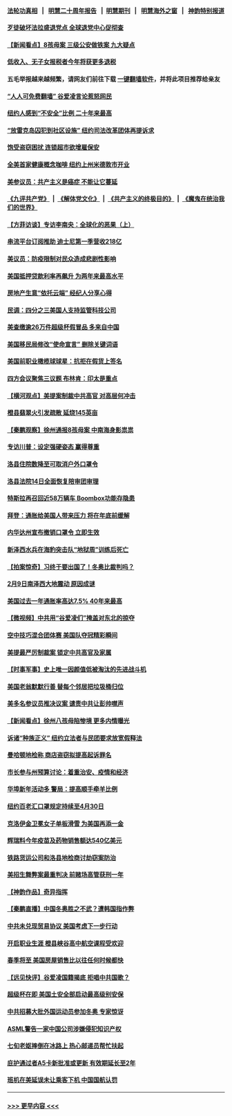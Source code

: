 #### [法轮功真相](https://github.com/gfw-breaker/truth/blob/master/README.md?t=0) &nbsp;&nbsp;|&nbsp;&nbsp; [明慧二十周年报告](https://github.com/gfw-breaker/mh-reports/blob/master/README.md?t=0) &nbsp;&nbsp;|&nbsp;&nbsp;[明慧期刊](https://github.com/gfw-breaker/mh-qikan) &nbsp;&nbsp;|&nbsp;&nbsp; [明慧海外之窗](https://github.com/gfw-breaker/mh-news/blob/master/README.md?t=0) &nbsp;&nbsp;|&nbsp;&nbsp; [神韵特别报道](https://github.com/gfw-breaker/mh-news/blob/master/shenyun.md?t=0)
#### [歹徒破坏法拉盛退党点 全球退党中心促彻查](../pages/nsc412/n13570072.md?t=02112250) 
#### [【新闻看点】8孩母案 三级公安做铁案 九大疑点](../pages/nsc412/n13568745.md?t=02112250) 
#### [低收入、无子女报税者今年将获更多退税](../pages/nsc412/n13569920.md?t=02112250) 
#### 五毛举报越来越频繁，请网友们前往下载 [一键翻墙软件](https://github.com/gfw-breaker/ssr-accounts)，并将此项目推荐给亲友
#### [“人人可免费翻墙” 谷爱凌言论惹怒网民](../pages/nsc412/n13569266.md?t=02112250) 
#### [纽约人感到“不安全”比例 二十年来最高](../pages/nsc412/n13569751.md?t=02112250) 
#### [“放雷克岛囚犯到社区设施” 纽约司法改革团体再提诉求](../pages/nsc412/n13569635.md?t=02112250) 
#### [饱受盗窃困扰 连锁超市欲增雇保安](../pages/nsc412/n13569619.md?t=02112250) 
#### [全美首家健康概念咖啡 纽约上州米德敦市开业](../pages/nsc412/n13569679.md?t=02112250) 
#### [美参议员：共产主义是癌症 不能让它蔓延](../pages/nsc412/n13569660.md?t=02112250) 
#### [《九评共产党》](https://github.com/begood0513/9ping.md/blob/master/README.md) &nbsp;|&nbsp; [《解体党文化》](../../../../jtdwh.md/blob/master/README.md)  &nbsp;|&nbsp; [《共产主义的终极目的》](../../../../gczydzjmd.md/blob/master/README.md) &nbsp;|&nbsp; [《魔鬼在统治我们的世界》](../../../../mgztzwmdsj.md/blob/master/README.md) 
#### [【方菲访谈】专访李南央：全球化的恶果（上）](../pages/nsc412/n13569358.md?t=02112250) 
#### [串流平台订阅推助 迪士尼第一季营收218亿](../pages/nsc412/n13569645.md?t=02112250) 
#### [美议员：防疫限制对民众造成悲剧性影响](../pages/nsc412/n13569430.md?t=02112250) 
#### [美国抵押贷款利率再飙升 为两年来最高水平](../pages/nsc412/n13569409.md?t=02112250) 
#### [房地产生意“依托云端” 经纪人分享心得](../pages/nsc412/n13569528.md?t=02112250) 
#### [民调：四分之三美国人支持监管科技公司](../pages/nsc412/n13569194.md?t=02112250) 
#### [美查缴逾26万件超级杯假冒品 多来自中国](../pages/nsc412/n13569434.md?t=02112250) 
#### [美国移民局修改“使命宣言” 删除关键词语](../pages/nsc412/n13569198.md?t=02112250) 
#### [美国前职业橄榄球球星：抗拒在假货上签名](../pages/nsc412/n13569392.md?t=02112250) 
#### [四方会议聚焦三议题 布林肯：印太是重点](../pages/nsc412/n13569028.md?t=02112250) 
#### [【横河观点】美提案制裁中共高官 对高层何冲击](../pages/nsc412/n13569281.md?t=02112250) 
#### [橙县翡翠火引发疏散 延烧145英亩](../pages/nsc412/n13569357.md?t=02112250) 
#### [【秦鹏观察】徐州通报8孩母案 中南海身影祟祟](../pages/nsc412/n13569181.md?t=02112250) 
#### [专访川普：设定强硬姿态 赢得尊重](../pages/nsc412/n13566271.md?t=02112250) 
#### [洛县住院数降至可取消户外口罩令](../pages/nsc412/n13569320.md?t=02112250) 
#### [洛县法院14日全面恢复陪审团审理](../pages/nsc412/n13569032.md?t=02112250) 
#### [特斯拉再召回近58万辆车 Boombox功能存隐患](../pages/nsc412/n13569173.md?t=02112250) 
#### [拜登：通胀给美国人带来压力 将在年底前缓解](../pages/nsc412/n13569031.md?t=02112250) 
#### [内华达州宣布撤销口罩令 立即生效](../pages/nsc412/n13568875.md?t=02112250) 
#### [新泽西水兵在海豹突击队“地狱周”训练后死亡](../pages/nsc412/n13568532.md?t=02112250) 
#### [【拍案惊奇】习终于要出国了！冬奥比裁判吗？](../pages/nsc412/n13568586.md?t=02112250) 
#### [2月9日南泽西大地震动 原因成谜](../pages/nsc412/n13568933.md?t=02112250) 
#### [美国过去一年通胀率高达7.5% 40年来最高](../pages/nsc412/n13568685.md?t=02112250) 
#### [【微视频】中共用“谷爱凌们”掩盖对东北的掠夺](../pages/nsc412/n13568543.md?t=02112250) 
#### [空中技巧混合团体赛 美国队夺冠精彩瞬间](../pages/nsc412/n13568278.md?t=02112250) 
#### [美提最严厉制裁案 锁定中共高官及家属](../pages/nsc412/n13567974.md?t=02112250) 
#### [【时事军事】史上唯一因颜值低被淘汰的先进战斗机](../pages/nsc412/n13566414.md?t=02112250) 
#### [美国老翁默默行善 替每个邻居把垃圾桶归位](../pages/nsc412/n13567958.md?t=02112250) 
#### [美多名参议员推决议案 谴责中共让彭帅噤声](../pages/nsc412/n13568122.md?t=02112250) 
#### [【新闻看点】徐州八孩母陷惨境 更多内情曝光](../pages/nsc412/n13566746.md?t=02112250) 
#### [诉诸“种族正义” 纽约立法者与民团要求放宽假释法](../pages/nsc412/n13567460.md?t=02112250) 
#### [曼哈顿地检称 商店盗窃拟提高起诉罪名](../pages/nsc412/n13567445.md?t=02112250) 
#### [市长参与州预算讨论：着重治安、疫情和经济](../pages/nsc412/n13567548.md?t=02112250) 
#### [华埠新年活动多 警局：提高顺手牵羊比例](../pages/nsc412/n13567451.md?t=02112250) 
#### [纽约百老汇口罩规定持续至4月30日](../pages/nsc412/n13567448.md?t=02112250) 
#### [克洛伊金卫冕女子单板滑雪 为美国再添一金](../pages/nsc412/n13566723.md?t=02112250) 
#### [辉瑞料今年疫苗及药物销售额达540亿美元](../pages/nsc412/n13567149.md?t=02112250) 
#### [铁路货运公司和洛县地检商讨劫窃案防治](../pages/nsc412/n13567153.md?t=02112250) 
#### [美招生舞弊案最重判决 前赌场高管获刑一年](../pages/nsc412/n13566702.md?t=02112250) 
#### [【神韵作品】奇异指挥](../pages/nsc412/n13567070.md?t=02112250) 
#### [【秦鹏直播】中国冬奥胜之不武？遭韩国指作弊](../pages/nsc412/n13566812.md?t=02112250) 
#### [中共未兑现贸易协议 美国考虑下一步行动](../pages/nsc412/n13566431.md?t=02112250) 
#### [开启职业生涯 橙县峡谷高中航空课程受欢迎](../pages/nsc412/n13566965.md?t=02112250) 
#### [春季将至 美国房屋销售比以往任何时候都快](../pages/nsc412/n13566822.md?t=02112250) 
#### [【远见快评】谷爱凌国籍揭底 拒唱中共国歌？](../pages/nsc412/n13566767.md?t=02112250) 
#### [超级杯在即 美国土安全部启动最高级别安保](../pages/nsc412/n13566676.md?t=02112250) 
#### [中共招募大批外国运动员参加冬奥 专家惊讶](../pages/nsc412/n13566483.md?t=02112250) 
#### [ASML警告一家中国公司涉嫌侵犯知识产权](../pages/nsc412/n13566184.md?t=02112250) 
#### [七旬老妪摔倒在冰路上 热心邮递员帮忙扶起](../pages/nsc412/n13565139.md?t=02112250) 
#### [庇护通过者A5卡新批准或更新 有效期延长至2年](../pages/nsc412/n13564623.md?t=02112250) 
#### [班机在美延误未让乘客下机 中国国航认罚](../pages/nsc412/n13566387.md?t=02112250) 

----
#### [ >>> 更早内容 <<< ](../indexes/nsc412-earlier.md)
